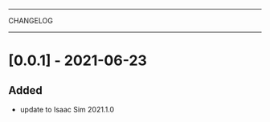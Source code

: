 **********
CHANGELOG
**********

[0.0.1] - 2021-06-23
========================

Added
-------
- update to Isaac Sim 2021.1.0
